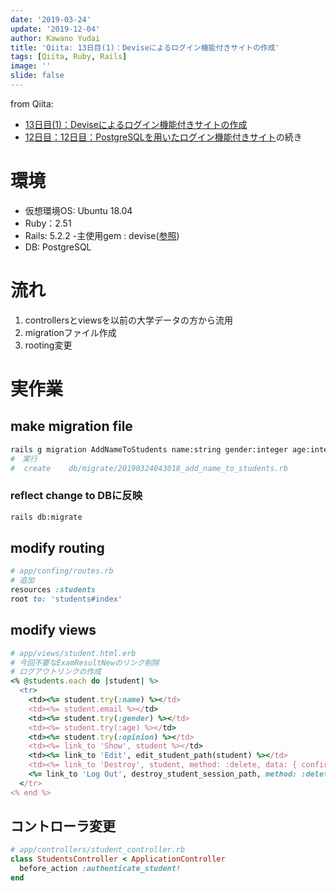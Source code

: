 ```yaml
---
date: '2019-03-24'
update: '2019-12-04'
author: Kawano Yudai
title: 'Qiita: 13日目(1)：Deviseによるログイン機能付きサイトの作成'
tags: [Qiita, Ruby, Rails]
image: ''
slide: false
---
```


from Qiita:
- [13日目(1)：Deviseによるログイン機能付きサイトの作成](https://qiita.com/OriverK/items/5a867dbadbcef452c9fd)
- [12日目：12日目：PostgreSQLを用いたログイン機能付きサイト](https://qiita.com/OriverK/items/ef1883408ea924376c1c)の続き

# 環境
- 仮想環境OS: Ubuntu 18.04
- Ruby：2.51
- Rails: 5.2.2
    -主使用gem : devise([参照](https://github.com/plataformatec/devise))
- DB: PostgreSQL

# 流れ
1. controllersとviewsを以前の大学データの方から流用
2. migrationファイル作成
3. rooting変更

# 実作業
## make migration file
```sh
rails g migration AddNameToStudents name:string gender:integer age:integer opinion:text
#　実行
#  create    db/migrate/20190324043018_add_name_to_students.rb
```

### reflect change to DBに反映
```sh
rails db:migrate
```

## modify routing
```rb
# app/confing/routes.rb
# 追加
resources :students
root to: 'students#index'
```

## modify views
```rb
# app/views/student.html.erb
# 今回不要なExamResultNewのリンク削除
# ログアウトリンクの作成
<% @students.each do |student| %>
  <tr>
    <td><%= student.try(:name) %></td>
    <td><%= student.email %></td>
    <td><%= student.try(:gender) %></td>
    <td><%= student.try(:age) %></td>
    <td><%= student.try(:opinion) %></td>
    <td><%= link_to 'Show', student %></td>
    <td><%= link_to 'Edit', edit_student_path(student) %></td>
    <td><%= link_to 'Destroy', student, method: :delete, data: { confirm: 'Are you sure?' } %></td>
    <%= link_to 'Log Out', destroy_student_session_path, method: :delete %>
  </tr>
<% end %>
```

## コントローラ変更
```rb
# app/controllers/student_controller.rb
class StudentsController < ApplicationController
  before_action :authenticate_student!
end
```